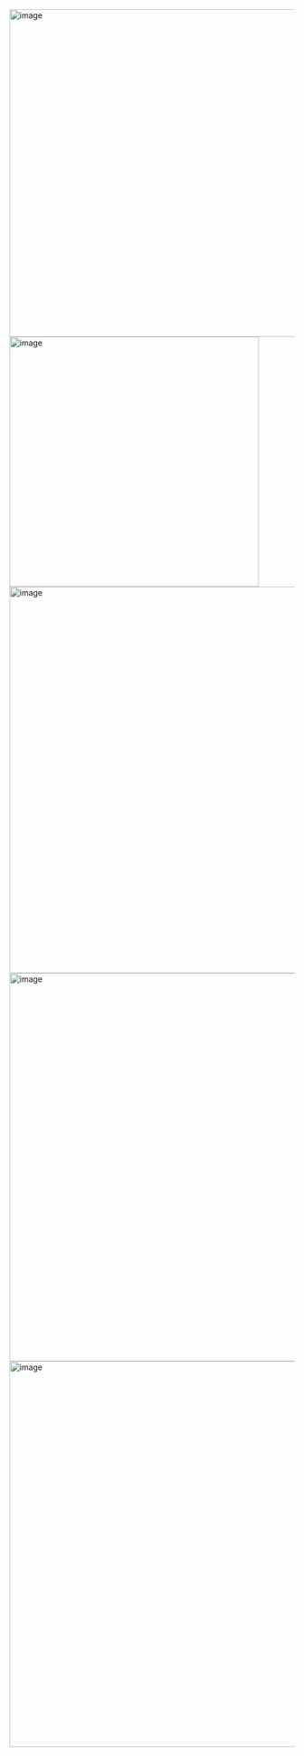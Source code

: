 <img width="578" alt="image" src="https://user-images.githubusercontent.com/68965214/219976456-3004e7ec-834b-4f43-ae40-11e759261cbe.png">
<img width="441" alt="image" src="https://user-images.githubusercontent.com/68965214/219976507-95c9de8b-4f6c-478e-bb3f-81c6d1309bf8.png">
<img width="682" alt="image" src="https://user-images.githubusercontent.com/68965214/219976531-e393fb78-86be-439b-97f6-ed1f95b8d045.png">
<img width="685" alt="image" src="https://user-images.githubusercontent.com/68965214/219976541-2893c470-2b62-49c1-81d4-5f1353c1033b.png">
<img width="681" alt="image" src="https://user-images.githubusercontent.com/68965214/219976545-f3fe1261-c039-4794-b256-7c66fe81619c.png">

